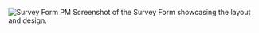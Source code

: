 ![Survey Form PM](https://github.com/user-attachments/assets/6bbea758-966e-4394-857c-0763b74477b2)
Screenshot of the Survey Form showcasing the layout and design.
